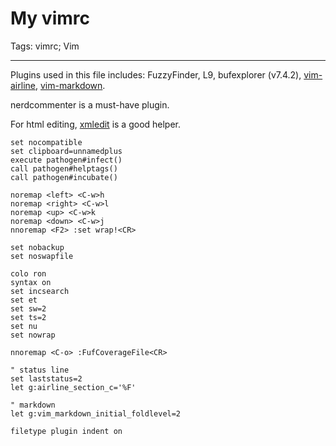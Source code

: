 # My vimrc
Tags: vimrc; Vim

------

Plugins used in this file includes:
FuzzyFinder, L9, bufexplorer (v7.4.2), [vim-airline](https://github.com/bling/vim-airline),
[vim-markdown](https://github.com/plasticboy/vim-markdown).

nerdcommenter is a must-have plugin.

For html editing, [xmledit](https://github.com/sukima/xmledit/) is a good helper.


    set nocompatible
    set clipboard=unnamedplus
    execute pathogen#infect()
    call pathogen#helptags()
    call pathogen#incubate()

    noremap <left> <C-w>h
    noremap <right> <C-w>l
    noremap <up> <C-w>k
    noremap <down> <C-w>j
    nnoremap <F2> :set wrap!<CR>

    set nobackup
    set noswapfile

    colo ron
    syntax on
    set incsearch
    set et
    set sw=2
    set ts=2
    set nu
    set nowrap

    nnoremap <C-o> :FufCoverageFile<CR>

    " status line
    set laststatus=2
    let g:airline_section_c='%F'

    " markdown
    let g:vim_markdown_initial_foldlevel=2

    filetype plugin indent on

